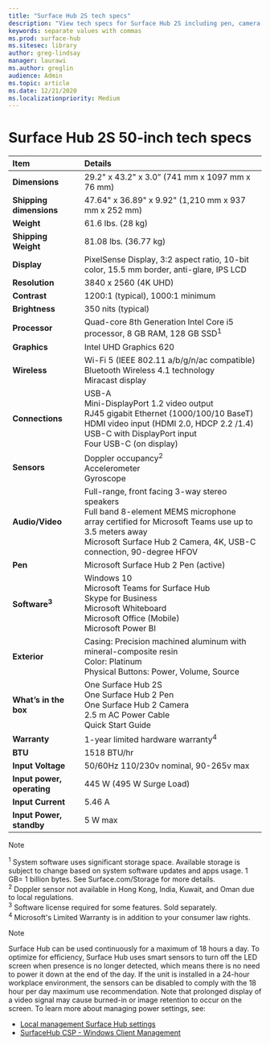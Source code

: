 ```yaml
---
title: "Surface Hub 2S tech specs"
description: "View tech specs for Surface Hub 2S including pen, camera, and optional mobile battery specifications."
keywords: separate values with commas
ms.prod: surface-hub
ms.sitesec: library
author: greg-lindsay
manager: laurawi
ms.author: greglin
audience: Admin
ms.topic: article
ms.date: 12/21/2020
ms.localizationpriority: Medium
---
```


# Surface Hub 2S 50-inch tech specs

| Item | Details |
|:------ |:--------- |
|**Dimensions**| 29.2" x 43.2" x 3.0” (741 mm x 1097 mm x 76 mm) |
|**Shipping dimensions**| 47.64" x 36.89" x 9.92" (1,210 mm x 937 mm x 252 mm)|
|**Weight**| 61.6 lbs. (28 kg) |
|**Shipping Weight**| 81.08 lbs. (36.77 kg) |
|**Display**| PixelSense Display, 3:2 aspect ratio, 10-bit color, 15.5 mm border, anti-glare, IPS LCD |
|**Resolution**| 3840 x 2560 (4K UHD) |
|**Contrast**| 1200:1 (typical), 1000:1 minimum |
|**Brightness**| 350 nits (typical)  |
|**Processor**| Quad-core 8th Generation Intel Core i5 processor, 8 GB RAM, 128 GB SSD<sup>1</sup> |
|**Graphics**| Intel UHD Graphics 620 |
|**Wireless**| Wi-Fi 5 (IEEE 802.11 a/b/g/n/ac compatible) Bluetooth Wireless 4.1 technology <br> Miracast display |
|**Connections**| USB-A <br> Mini-DisplayPort 1.2 video output <br> RJ45 gigabit Ethernet (1000/100/10 BaseT) <br> HDMI video input (HDMI 2.0, HDCP 2.2 /1.4) <br> USB-C with DisplayPort input <br> Four USB-C (on display) |
|**Sensors**| Doppler occupancy<sup>2</sup> <br> Accelerometer <br> Gyroscope |
|**Audio/Video**| Full-range, front facing 3-way stereo speakers <br>Full band 8-element MEMS microphone array certified for Microsoft Teams use up to 3.5 meters away<br>Microsoft Surface Hub 2 Camera, 4K, USB-C connection, 90-degree HFOV |
|**Pen**| Microsoft Surface Hub 2 Pen (active) |
|**Software<sup>3</sup>**| Windows 10 <br> Microsoft Teams for Surface Hub <br> Skype for Business <br> Microsoft Whiteboard <br> Microsoft Office (Mobile) <br> Microsoft Power BI |
|**Exterior**| Casing: Precision machined aluminum with mineral-composite resin <br> Color: Platinum <br> Physical Buttons: Power, Volume, Source |
|**What’s in the box**| One Surface Hub 2S <br> One Surface Hub 2 Pen  <br> One Surface Hub 2 Camera <br> 2.5 m AC Power Cable <br> Quick Start Guide |
|**Warranty**| 1-year limited hardware warranty<sup>4</sup> |
|**BTU**| 1518 BTU/hr |
|**Input Voltage**| 50/60Hz 110/230v nominal, 90-265v max |
|**Input power, operating**| 445 W (495 W Surge Load) |
|**Input Current**| 5.46 A |
|**Input Power, standby**| 5 W max  |

> [!NOTE]
> <sup>1</sup> System software uses significant storage space. Available storage is subject to change based on system software updates and apps usage. 1 GB= 1 billion bytes. See Surface.com/Storage for more details. <br> <sup>2</sup> Doppler sensor not available in Hong Kong, India, Kuwait, and Oman  due to local regulations.
<br> <sup>3</sup> Software license required for some features. Sold separately.<br> <sup>4</sup> Microsoft's Limited Warranty is in addition to your consumer law rights. 

> [!NOTE]
> Surface Hub can be used continuously for a maximum of 18 hours a day. To optimize for efficiency, Surface Hub uses smart sensors to turn off the LED screen when presence is no longer detected, which means there is no need to power it down at the end of the day. If the unit is installed in a 24-hour workplace environment, the sensors can be disabled to comply with the 18 hour per day maximum use recommendation. Note that prolonged display of a video signal may cause burned-in or image retention to occur on the screen. To learn more about managing power settings, see:
>
> - [Local management Surface Hub settings](local-management-surface-hub-settings.md)
> - [SurfaceHub CSP - Windows Client Management](/windows/client-management/mdm/surfacehub-csp)
